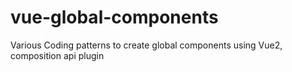 # vue-global-components
Various Coding patterns to create global components using Vue2, composition api plugin
